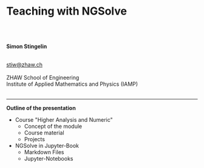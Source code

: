 # Teaching with NGSolve
<br><br>

**Simon Stingelin**
<br><br>

stiw@zhaw.ch<br>
<br>
ZHAW School of Engineering<br>
Institute of Applied Mathematics and Physics (IAMP)
<br><br>

---

**Outline of the presentation**

- Course "Higher Analysis and Numeric"
    - Concept of the module
    - Course material
    - Projects
- NGSolve in Jupyter-Book
    - Markdown Files
    - Jupyter-Notebooks
